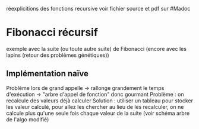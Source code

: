 réexplicitions des fonctions recursive
voir fichier source et pdf sur #Madoc 

# Fibonacci récursif
exemple avec la suite (ou toute autre suite) de Fibonacci (encore avec les lapins (retour des problèmes génétiques))
## Implémentation naïve
Problème lors de grand appelle -> rallonge grandement le temps d'exécution -> "arbre d'appel de fonction" donc gourmant
Problème : on recalcule des valeurs déjà calculer
Solution : utiliser un tableau pour stocker les valeur calculé, pour allez les chercher au lieu de les recalculer, on ne calcule plus qu'une seule fois chaque valeur de la suite (voir schéma arbre de l'algo modifié)